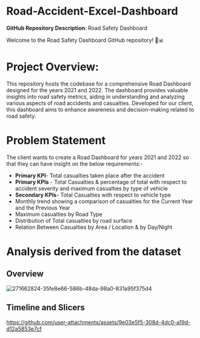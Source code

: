 # Road-Accident-Excel-Dashboard
**GitHub Repository Description**: Road Safety Dashboard

Welcome to the Road Safety Dashboard GitHub repository! 🚦📊
# **Project Overview**:
This repository hosts the codebase for a comprehensive Road Dashboard designed for the years 2021 and 2022. The dashboard provides valuable insights into road safety metrics, aiding in understanding and analyzing various aspects of road accidents and casualties. Developed for our client, this dashboard aims to enhance awareness and decision-making related to road safety.
# Problem Statement 
The client wants to create a Road Dashboard for years 2021 and 2022 so that they can have insight on the below requirements:-
- **Primary KPI**- Total casualties taken place after the accident
- **Primary KPIs** - Total Casualties & percentage of total with respect to accident severity and maximum casualties by type of vehicle
- **Secondary KPIs**- Total Casualties with respect to vehicle type
- Monthly trend showing a comparison of casualties for the Current Year and the Previous Year
- Maximum casualties by Road Type
- Distribution of Total casualties by road surface
- Relation Between Casualties by Area / Location & by Day/Night


# Analysis derived from the dataset
## Overview 
![271662824-35fe8e66-586b-48da-98a0-831a95f375d4](https://github.com/user-attachments/assets/bac12411-a3b7-4ee9-a1c8-764357777430)
## Timeline and Slicers 


https://github.com/user-attachments/assets/9e03e5f5-308d-4dc0-a19d-d12a5853e7cf





